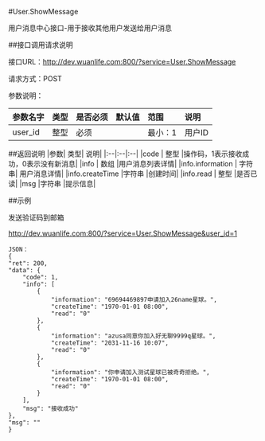 #User.ShowMessage

用户消息中心接口-用于接收其他用户发送给用户消息

##接口调用请求说明

接口URL：http://dev.wuanlife.com:800/?service=User.ShowMessage

请求方式：POST

参数说明：

|参数名字   | 类型|  是否必须   | 默认值   | 范围      |  说明|
|:--|:--|:--|:--|:--|:--|
|user_id    |   整型| 必须     ||           最小：1  |  用户ID|


##返回说明
|参数|        类型|   说明|
|:--|:--|:--|
|code  |  整型  |操作码，1表示接收成功，0表示没有新消息|
|info   | 数组  |用户消息列表详情|
|info.information | 字符串| 用户消息详情|
|info.createTime |字符串 |创建时间|
|info.read  | 整型  |是否已读|
|msg |字符串 |提示信息|


##示例

发送验证码到邮箱

http://dev.wuanlife.com:800/?service=User.ShowMessage&user_id=1

    JSON：
    {
    "ret": 200,
    "data": {
        "code": 1,
        "info": [
            {
                "information": "69694469897申请加入26name星球。",
                "createTime": "1970-01-01 08:00",
                "read": "0"
            },
            {
                "information": "azusa同意你加入好无聊9999q星球。",
                "createTime": "2031-11-16 10:07",
                "read": "0"
            },
            {
                "information": "你申请加入测试星球已被奇奇拒绝。",
                "createTime": "1970-01-01 08:00",
                "read": "0"
            }
        ],
        "msg": "接收成功"
    },
    "msg": ""
    }
